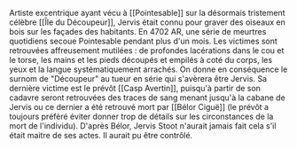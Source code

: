 Artiste excentrique ayant vécu à [[Pointesable]] sur la désormais tristement célèbre [[Île du Découpeur]], Jervis était connu pour graver des oiseaux en bois sur les façades des habitants.
En 4702 AR, une série de meurtres quotidiens secoue Pointesable pendant plus d'un mois.
Les victimes sont retrouvées affreusement mutilées : de profondes lacérations dans le cou et le torse, les mains et les pieds découpés et empilés à coté du corps, les yeux et la langue systématiquement arrachés. On donne en conséquence le surnom de "Découpeur" au tueur en série qui s'avèrera être Jervis.
Sa dernière victime est le prévôt [[Casp Avertin]], puisqu'à partir de son cadavre seront retrouvées des traces de sang menant jusqu'à la cabane de Jervis ou ce dernier a été retrouvé mort par [[Bélor Ciguë]] (le prévôt a toujours préféré éviter donner trop de détails sur les circonstances de la mort de l'individu).
D'après Bélor, Jervis Stoot n'aurait jamais fait cela s'il était maitre de ses actes. Il aurait pu être contrôlé.